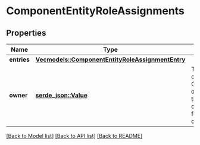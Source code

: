 # ComponentEntityRoleAssignments

## Properties

Name | Type | Description | Notes
------------ | ------------- | ------------- | -------------
**entries** | [**Vec<models::ComponentEntityRoleAssignmentEntry>**](ComponentEntityRoleAssignmentEntry.md) |  | 
**owner** | [**serde_json::Value**](.md) | This type is defined in the Core API as `OwnerRole`. See the Core API documentation for more details.  | 

[[Back to Model list]](../README.md#documentation-for-models) [[Back to API list]](../README.md#documentation-for-api-endpoints) [[Back to README]](../README.md)


